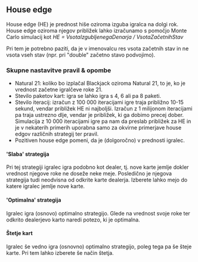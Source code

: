 ## House edge
House edge (HE) je prednost hiše oziroma izguba igralca na dolgi rok. House edge oziroma njegov približek lahko izračunamo s pomočjo Monte Carlo simulacij kot 
*HE = VsotaIzgubljenegaDenarja / VsotaZačetnihStav*

Pri tem je potrebno paziti, da je v imenovalcu res vsota začetnih stav in ne vsota vseh stav (npr. pri "double" začetno stavo podvojimo).

### Skupne nastavitve pravil & opombe
 * Natural 21: koliko bo izplačal Blackjack oziroma Natural 21, to je, ko je vrednost začetne igralčeve roke 21.
 * Stevilo paketov kart: igra se lahko igra s 4, 6 ali pa 8 paketi. 
 * Stevilo iteracij: izračun z 100 000 iteracijami igre traja približno 10-15 sekund, vendar približek HE ni najboljši. Izračun z 1 milijonom iteracijami pa traja ustrezno dlje, vendar je približek, ki ga dobimo precej dober. Simulacija z 10 000 iteracijami igre pa nam da preslab približek za HE in je v nekaterih primerih uporabna samo za okvirne primerjave house edgov različnih strategij ter pravil.
 * Pozitiven house edge pomeni, da je (dolgoročno) v prednosti igralec.

#### 'Slaba' strategija
Pri tej strategiji igralec igra podobno kot dealer, tj. nove karte jemlje dokler vrednost njegove roke ne doseže neke meje. Posledično je njegova strategija tudi neodvisna od odkrite karte dealerja. 
Izberete lahko mejo do katere igralec jemlje nove karte.

#### 'Optimalna' strategija
Igralec igra (osnovo) optimalno strategijo. Glede na vrednost svoje roke ter odkrito dealerjevo karto naredi potezo, ki je optimalna.

#### Štetje kart
Igralec še vedno igra (osnovno) optimalno strategijo, poleg tega pa še šteje karte. Pri tem lahko izberete še način štetja.